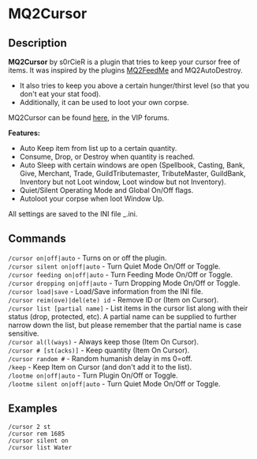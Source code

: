 # MQ2Cursor

## Description

**MQ2Cursor** by s0rCieR is a plugin that tries to keep your cursor free of items. It was inspired by the plugins [MQ2FeedMe](mq2feedme.md) and MQ2AutoDestroy.

* It also tries to keep you above a certain hunger/thirst level (so that you don't eat your stat food).
* Additionally, it can be used to loot your own corpse.

MQ2Cursor can be found [here](https://macroquest.org/phpBB3/viewtopic.php?t=12368), in the VIP forums.

**Features:**

* Auto Keep item from list up to a certain quantity.
* Consume, Drop, or Destroy when quantity is reached.
* Auto Sleep with certain windows are open (Spellbook, Casting, Bank, Give, Merchant, Trade, GuildTributemaster, TributeMaster, GuildBank, Inventory but not Loot window, Loot window but not Inventory).
* Quiet/Silent Operating Mode and Global On/Off flags.
* Autoloot your corpse when loot Window Up.

All settings are saved to the INI file \_.ini.

## Commands

`/cursor on|off|auto` - Turns on or off the plugin.<br>
`/cursor silent on|off|auto` - Turn Quiet Mode On/Off or Toggle.<br>
`/cursor feeding on|off|auto` - Turn Feeding Mode On/Off or Toggle.<br>
`/cursor dropping on|off|auto` - Turn Dropping Mode On/Off or Toggle.<br>
`/cursor load|save` - Load/Save information from the INI file.<br>
`/cursor reim(ove)|del(ete) id` - Remove ID or (Item on Cursor).<br>
`/cursor list [partial name]` - List items in the cursor list along with their status (drop, protected, etc). A partial name can be supplied to further narrow down the list, but please remember that the partial name is case sensitive.<br>
`/cursor al(l(ways)` - Always keep those (Item On Cursor).<br>
`/cursor # [st(acks)]` - Keep quantity (Item On Cursor).<br>
`/cursor random #` - Random humanish delay in ms 0=off.<br>
`/keep` - Keep Item on Cursor (and don't add it to the list).<br>
`/lootme on|off|auto` - Turn Plugin On/Off or Toggle.<br>
`/lootme silent on|off|auto` - Turn Quiet Mode On/Off or Toggle.<br>

## Examples

`/cursor 2 st`<br>
`/cursor rem 1685`<br>
`/cursor silent on`<br>
`/cursor list Water`<br>

